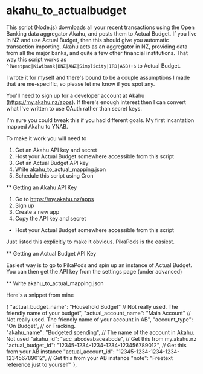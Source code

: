# akahu_to_actualbudget

This script (Node.js) downloads all your recent transactions using the Open Banking data aggregator Akahu, and posts them to Actual Budget.  If you live in NZ and use Actual Budget, then this should give you automatic transaction importing.
Akahu acts as an aggregator in NZ, providing data from all the major banks, and quite a few other financial institutions.  That way this script works as `^(Westpac|Kiwibank|BNZ|ANZ|Simplicity|IRD|ASB)+$` to Actual Budget.

I wrote it for myself and there's bound to be a couple assumptions I made that are me-specific, so please let me know if you spot any.  

You'll need to sign up for a developer account at Akahu (https://my.akahu.nz/apps).  If there's enough interest then I can convert what I've written to use OAuth rather than secret keys.

I'm sure you could tweak this if you had different goals.  My first incantation mapped Akahu to YNAB.

To make it work you will need to 
1. Get an Akahu API key and secret
2. Host your Actual Budget somewhere accessible from this script
3. Get an Actual Budget API key
4. Write akahu_to_actual_mapping.json 
5. Schedule this script using Cron


** Getting an Akahu API Key

1. Go to https://my.akahu.nz/apps
2. Sign up
3. Create a new app
4. Copy the API key and secret

* Host your Actual Budget somewhere accessible from this script

Just listed this explicitly to make it obvious.  PikaPods is the easiest.

** Getting an Actual Budget API Key

Easiest way is to go to PikaPods and spin up an instance of Actual Budget.  
You can then get the API key from the settings page (under advanced)

** Write akahu_to_actual_mapping.json

Here's a snippet from mine

  {
    "actual_budget_name": "Household Budget" // Not really used.  The friendly name of your budget",
    "actual_account_name": "Main Account" // Not really used.  The friendly name of your account in AB",
    "account_type": "On Budget", // or Tracking.  
    "akahu_name": "Budgeted spending", // The name of the account in Akahu. Not used
    "akahu_id": "acc_abcdeabaceabcde", // Get this from my.akahu.nz
    "actual_budget_id": "12345-1234-1234-1234-123456789012", // Get this from your AB instance
    "actual_account_id": "12345-1234-1234-1234-123456789012", // Get this from your AB instance
    "note": "Freetext reference just to yourself"
  },



